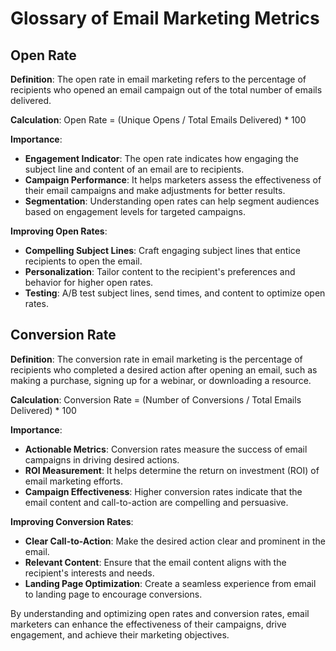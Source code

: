 # Glossary of Email Marketing Metrics

## Open Rate

**Definition**: The open rate in email marketing refers to the percentage of recipients who opened an email campaign out of the total number of emails delivered.

**Calculation**: Open Rate = (Unique Opens / Total Emails Delivered) * 100

**Importance**:
- **Engagement Indicator**: The open rate indicates how engaging the subject line and content of an email are to recipients.
- **Campaign Performance**: It helps marketers assess the effectiveness of their email campaigns and make adjustments for better results.
- **Segmentation**: Understanding open rates can help segment audiences based on engagement levels for targeted campaigns.

**Improving Open Rates**:
- **Compelling Subject Lines**: Craft engaging subject lines that entice recipients to open the email.
- **Personalization**: Tailor content to the recipient's preferences and behavior for higher open rates.
- **Testing**: A/B test subject lines, send times, and content to optimize open rates.

## Conversion Rate

**Definition**: The conversion rate in email marketing is the percentage of recipients who completed a desired action after opening an email, such as making a purchase, signing up for a webinar, or downloading a resource.

**Calculation**: Conversion Rate = (Number of Conversions / Total Emails Delivered) * 100

**Importance**:
- **Actionable Metrics**: Conversion rates measure the success of email campaigns in driving desired actions.
- **ROI Measurement**: It helps determine the return on investment (ROI) of email marketing efforts.
- **Campaign Effectiveness**: Higher conversion rates indicate that the email content and call-to-action are compelling and persuasive.

**Improving Conversion Rates**:
- **Clear Call-to-Action**: Make the desired action clear and prominent in the email.
- **Relevant Content**: Ensure that the email content aligns with the recipient's interests and needs.
- **Landing Page Optimization**: Create a seamless experience from email to landing page to encourage conversions.

By understanding and optimizing open rates and conversion rates, email marketers can enhance the effectiveness of their campaigns, drive engagement, and achieve their marketing objectives.
